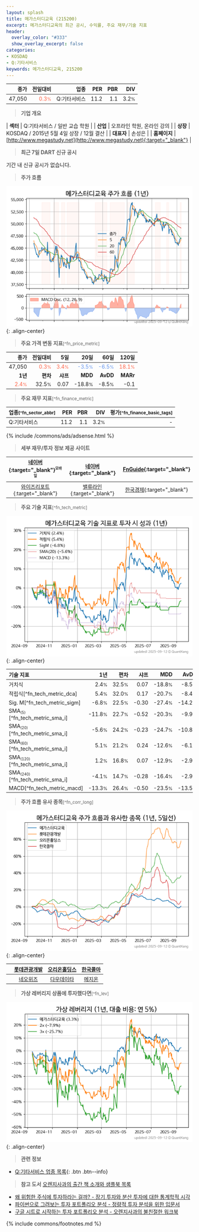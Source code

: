 ```yaml
---
layout: splash
title: 메가스터디교육 (215200)
excerpt: 메가스터디교육의 최근 공시, 수익률, 주요 재무/기술 지표
header:
  overlay_color: "#333"
  show_overlay_excerpt: false
categories:
- KOSDAQ
- Q:기타서비스
keywords: 메가스터디교육, 215200
---
```


| **종가** | **전일대비** | **업종** | **PER** | **PBR** | **DIV** |
| -------: | -----------: | -------: | ------: | ------: | ------: |
| 47,050 | <span style="color: tomato">0.3<small>%</small></span> | Q:기타서비스 | 11.2 | 1.1 | 3.2<small>%</small> |

<!-- more -->


> **기업 개요**<a id="company"></a>

| <span style="white-space:nowrap;">**섹터**</span> | Q:기타서비스 / 일반 교습 학원 |
| <span style="white-space:nowrap;">**산업**</span> | 오프라인 학원, 온라인 강의 |
| <span style="white-space:nowrap;">**상장**</span> | KOSDAQ / 2015년 5월 4일 상장 / 12월 결산 |
| <span style="white-space:nowrap;">**대표자**</span> | 손성은 |
| <span style="white-space:nowrap;">**홈페이지**</span> | [http://www.megastudy.net](http://www.megastudy.net){:target="_blank"} |


> **최근 7일 DART 신규 공시**<a id="dart"></a>

기간 내 신규 공시가 없습니다.


> **주가 흐름**<a id="price"></a>

![215200](/stock/images/215200.png){: .align-center}


> **주요 가격 변동 지표**<small>[^fn_price_metric]</small>

| **종가** | **전일대비** | **5일** | **20일** | **60일** | **120일** |
| -------: | -----------: | ------: | -------: | -------: | --------: |
| 47,050 | <span style="color: tomato">0.3<small>%</small></span> | <span style="color: tomato">3.4<small>%</small></span> | <span style="color: cornflowerblue">-3.5<small>%</small></span> | <span style="color: cornflowerblue">-6.5<small>%</small></span> | <span style="color: tomato">18.1<small>%</small></span> |
| **1년** | **편차** | **샤프** | **MDD** | **AvDD** | **MARr** |
| <span style="color: tomato">2.4<small>%</small></span> | 32.5<small>%</small> | 0.07 | -18.8<small>%</small> | -8.5<small>%</small> | -0.1 |


> **주요 재무 지표**<small>[^fn_finance_metric]</small>

| **업종**<small>[^fn_sector_abbr]</small> | **PER** | **PBR** | **DIV** | **평가**<small>[^fn_finance_basic_tags]</small> |
| :--------------------------------------- | ------: | ------: | ------: | ----------------------------------------------: |
| Q:기타서비스 | 11.2 | 1.1 | 3.2<small>%</small> | - |



{% include /commons/ads/adsense.html %}

> **세부 재무/투자 정보 제공 사이트**

| [네이버](https://m.stock.naver.com/domestic/stock/215200/finance/summary){:target="_blank"}<sup><small>모바일</small></sup> | [네이버](https://finance.naver.com/item/coinfo.naver?code=215200){:target="_blank"} | [FnGuide](https://comp.fnguide.com/SVO2/ASP/SVD_Invest.asp?gicode=A215200&MenuYn=Y){:target="_blank"} |
| :---: | :---: | :---: |
| [와이즈리포트](https://comp.wisereport.co.kr/company/c1040001.aspx?cmp_cd=215200){:target="_blank"} | [밸류라인](https://www.valueline.co.kr/finance/summary/215200){:target="_blank"} | [한국경제](https://markets.hankyung.com/stock/215200/financial-summary){:target="_blank"} |


> **주요 기술 지표**<small>[^fn_tech_metric]</small>


![215200](/stock/images/215200_tech.png){: .align-center}

| **기술 지표** | **1년** | **편차** | **샤프** | **MDD** | **AvDD** |
| :------------ | ------: | -----------: | -------: | ------: | -------: |
| 거치식 | 2.4<small>%</small> | 32.5<small>%</small> | 0.07 | -18.8<small>%</small> | -8.5<small>%</small> |
| 적립식[^fn_tech_metric_dca] | 5.4<small>%</small> | 32.0<small>%</small> | 0.17 | -20.7<small>%</small> | -8.4<small>%</small> |
| Sig. M[^fn_tech_metric_sigm] | -6.8<small>%</small> | 22.5<small>%</small> | -0.30 | -27.4<small>%</small> | -14.2<small>%</small> |
| SMA<small><sub>(5)</sub></small>[^fn_tech_metric_sma_i] | -11.8<small>%</small> | 22.7<small>%</small> | -0.52 | -20.3<small>%</small> | -9.9<small>%</small> |
| SMA<small><sub>(20)</sub></small>[^fn_tech_metric_sma_i] | -5.6<small>%</small> | 24.2<small>%</small> | -0.23 | -24.7<small>%</small> | -10.8<small>%</small> |
| SMA<small><sub>(60)</sub></small>[^fn_tech_metric_sma_i] | 5.1<small>%</small> | 21.2<small>%</small> | 0.24 | -12.6<small>%</small> | -6.1<small>%</small> |
| SMA<small><sub>(120)</sub></small>[^fn_tech_metric_sma_i] | 1.2<small>%</small> | 16.8<small>%</small> | 0.07 | -12.9<small>%</small> | -2.9<small>%</small> |
| SMA<small><sub>(240)</sub></small>[^fn_tech_metric_sma_i] | -4.1<small>%</small> | 14.7<small>%</small> | -0.28 | -16.4<small>%</small> | -2.9<small>%</small> |
| MACD[^fn_tech_metric_macd] | -13.3<small>%</small> | 26.4<small>%</small> | -0.50 | -23.5<small>%</small> | -13.5<small>%</small> |


> **주가 흐름 유사 종목**<a id="corr"></a><small>[^fn_corr_long]</small>

![215200](/stock/images/215200_corr.png){: .align-center}

|       | [롯데관광개발](/032350/) | [오리온홀딩스](/001800/) | [한국콜마](/161890/) |
| :---: | :------------------------------------: | :------------------------------------: | :------------------------------------: |
|       | [네오위즈](/095660/) | [다우데이타](/032190/) | [메지온](/140410/) |


> **가상 레버리지 상품에 투자했다면**<a id="2x"></a><small>[^fn_lev]</small>

![215200](/stock/images/215200_2x.png){: .align-center}


> **관련 정보**

- [Q:기타서비스 업종 목록](/stats/sector/kosdaq_업종_기타서비스_종목/){: .btn .btn--info}

> **참고 도서** [오렌지사과의 출간 책 소개와 샘플북 목록](https://kongdori.tistory.com/691)

- [왜 위험한 주식에 투자하라는 걸까? - 장기 투자와 분산 투자에 대한 통계학적 시각](https://kongdori.tistory.com/421)
- [파이썬으로 그려보는 투자 포트폴리오 분석  - 정량적 투자 분석을 위한 입문서](https://kongdori.tistory.com/643)
- [구글 시트로 시작하는 투자 포트폴리오 분석 - 오렌지사과의 불친절한 워크북](https://kongdori.tistory.com/449)


{% include commons/footnotes.md %}